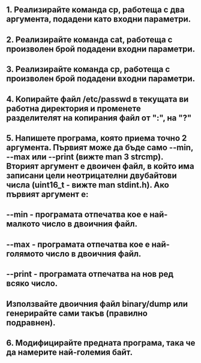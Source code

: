## 1. Реализирайте команда cp, работеща с два аргумента, подадени като входни параметри.

## 2. Реализирайте команда cat, работеща с произволен брой подадени входни параметри.

## 3. Реализирайте команда cp, работеща с произволен брой подадени входни параметри.

## 4. Koпирайте файл /etc/passwd в текущата ви работна директория и променете разделителят на копирания файл от ":", на "?"

## 5. Напишете програма, която приема точно 2 аргумента. Първият може да бъде само --min, --max или --print (вижте man 3 strcmp). Вторият аргумент е двоичен файл, в който има записани цели неотрицателни двубайтови числа (uint16_t - вижте man stdint.h). Ако първият аргумент е:

## --min - програмата отпечатва кое е най-малкото число в двоичния файл.
## --max - програмата отпечатва кое е най-голямото число в двоичния файл.
## --print - програмата отпечатва на нов ред всяко число.
## Използвайте двоичния файл binary/dump или генерирайте сами такъв (правилно подравнен).

## 6. Модифицирайте предната програма, така че да намерите най-големия байт.
